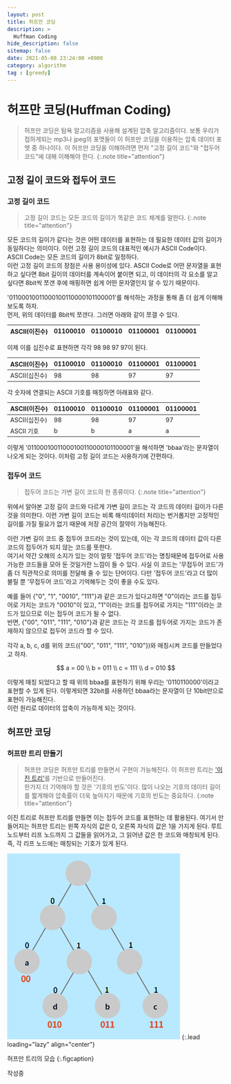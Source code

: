 ```yaml
---
layout: post
title: 허프만 코딩
description: >
  Huffman Coding
hide_description: false
sitemap: false
date: 2021-05-08 23:24:00 +0900
category: algorithm
tag : [greedy]
---
```


# 허프만 코딩(Huffman Coding)

> 허프만 코딩은 탐욕 알고리즘을 사용해 설계된 압축 알고리즘이다. 보통 우리가 접하게되는 mp3나 jpeg의 포맷들이 이 허프만 코딩을 이용하는 압축 데이터 포맷 중 하나이다. 이 허프만 코딩을 이해하려면 먼저 "고정 길이 코드"와 "접두어 코드"에 대해 이해해야 한다.
{:.note title="attention"}

## 고정 길이 코드와 접두어 코드

### 고정 길이 코드

> 고정 길이 코드는 모든 코드의 길이가 똑같은 코드 체계를 말한다.
{:.note title="attention"}

모든 코드의 길이가 같다는 것은 어떤 데이터를 표현하는 데 필요한 데이터 값의 길이가 동일하다는 의미이다. 이런 고정 길이 코드의 대표적인 예시가 ASCII Code이다.  
ASCII Code는 모든 코드의 길이가 8bit로 일정하다.  
이런 고정 길이 코드의 장점은 사용 용이성에 있다. ASCII Code로 어떤 문자열을 표현하고 싶다면 8bit 길이의 데이터를 계속이어 붙이면 되고, 이 데이터의 각 요소를 알고 싶다면 8bit씩 쪼갠 후에 매핑하면 쉽게 어떤 문자열인지 알 수 있기 때문이다.  

'01100010011000100110000101100001'를 해석하는 과정을 통해 좀 더 쉽게 이해해보도록 하자.  
먼저, 위의 데이터를 8bit씩 쪼갠다. 그러면 아래와 같이 쪼갤 수 있다.  

|ASCII(이진수)|01100010|01100010|01100001|01100001|
|:---|:---|:---|:---|:---|

이제 이를 십진수로 표현하면 각각 98 98 97 97이 된다.

|ASCII(이진수)|01100010|01100010|01100001|01100001|
|:---|:---|:---|:---|:---|
|ASCII(십진수)|98|98|97|97|

각 숫자에 연결되는 ASCII 기호를 매칭하면 아래표와 같다.

|ASCII(이진수)|01100010|01100010|01100001|01100001|
|:---|:---|:---|:---|:---|
|ASCII(십진수)|98|98|97|97|
|ASCII 기호|b|b|a|a|

이렇게 '01100010011000100110000101100001'을 해석하면 'bbaa'라는 문자열이 나오게 되는 것이다. 이처럼 고정 길이 코드는 사용하기에 간편하다.

### 접두어 코드

> 접두어 코드는 가변 길이 코드의 한 종류이다.
{:.note title="attention"}

위에서 알아본 고정 길이 코드와 다르게 가변 길이 코드는 각 코드의 데이터 길이가 다른 것을 의미한다. 이런 가변 길이 코드는 비록 해석(데이터 처리)는 번거롭지만 고정적인 길이를 가질 필요가 없기 때문에 저장 공간의 절약이 가능해진다.  

이런 가변 길이 코드 중 접두어 코드라는 것이 있는데, 이는 각 코드의 데이터 값이 다른 코드의 접두어가 되지 않는 코드를 뜻한다.  
여기서 약간 오해의 소지가 있는 것이 얼핏 '접두어 코드'라는 명칭때문에 접두어로 사용가능한 코드들을 모아 둔 것일거란 느낌이 들 수 있다. 사실 이 코드는 '무접두어 코드'가 좀 더 직관적으로 의미를 전달해 줄 수 있는 단어이다. 다만 '접두어 코드'라고 더 많이 불릴 뿐 '무접두어 코드'라고 기억해두는 것이 좋을 수도 있다.  

예를 들어 {"0", "1", "0010", "111"}과 같은 코드가 있다고하면 "0"이라는 코드를 접두어로 가지는 코드가 "0010"이 있고, "1"이라는 코드를 접두어로 가지는 "111"이라는 코드가 있으므로 이는 접두어 코드가 될 수 없다.  
반면, {"00", "011", "111", "010"}과 같은 코드는 각 코드를 접두어로 가지는 코드가 존재하지 않으므로 접두어 코드라 할 수 있다.  

각각 a, b, c, d를 위의 코드({"00", "011", "111", "010"})와 매칭시켜 코드를 만들었다고 하자.

$$
a = 00 \\
b = 011 \\
c = 111 \\
d = 010
$$

이렇게 매칭 되었다고 할 때 위의 bbaa를 표현하기 위해 우리는 '0110110000'이라고 표현할 수 있게 된다. 이렇게되면 32bit를 사용하던 bbaa라는 문자열이 단 10bit만으로 표현이 가능해진다.  
이런 원리로 데이터의 압축이 가능하게 되는 것이다.

## 허프만 코딩

### 허프만 트리 만들기

> 허프만 코딩은 허프만 트리를 만들면서 구현이 가능해진다. 이 허프만 트리는 ['이진 트리'](/data-structure/2021-03-30-Tree(Binary))를 기반으로 만들어진다.  
> 한가지 더 기억해야 할 것은 '기호의 빈도'이다. 많이 나오는 기호의 데이터 길이를 짧게해야 압축률이 더욱 높아지기 때문에 기호의 빈도는 중요하다.
{:note title="attention"}

이진 트리로 허프만 트리를 만들면 이는 접두어 코드를 표현하는 데 활용된다. 여기서 만들어지는 허프만 트리는 왼쪽 자식의 값은 0, 오른쪽 자식의 값은 1을 가지게 된다. 루트 노드부터 리프 노드까지 그 값들을 읽어가고, 그 읽어낸 값은 한 코드와 매칭되게 된다.  
즉, 각 리프 노드에는 매칭되는 기호가 있게 된다. 

![허프만 트리](/assets/img/algorithm/huffman/huffman_tree.png)
{:.lead loading="lazy" align="center"}

허프만 트리의 모습
{:.figcaption}

작성중